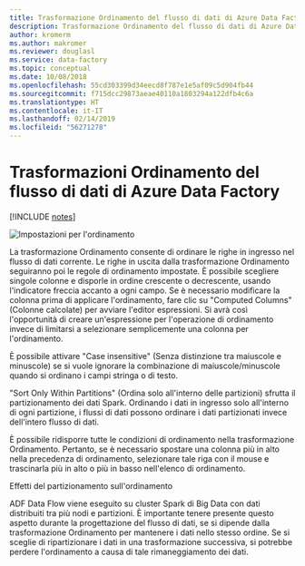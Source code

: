 ```yaml
---
title: Trasformazione Ordinamento del flusso di dati di Azure Data Factory
description: Trasformazione Ordinamento del flusso di dati di Azure Data Factory
author: kromerm
ms.author: makromer
ms.reviewer: douglasl
ms.service: data-factory
ms.topic: conceptual
ms.date: 10/08/2018
ms.openlocfilehash: 55cd303399d34eecd8f787e1e5af09c5d904fb44
ms.sourcegitcommit: f715dcc29873aeae40110a1803294a122dfb4c6a
ms.translationtype: HT
ms.contentlocale: it-IT
ms.lasthandoff: 02/14/2019
ms.locfileid: "56271278"
---
```

# <a name="azure-data-factory-data-sort-transformations"></a>Trasformazioni Ordinamento del flusso di dati di Azure Data Factory

[!INCLUDE [notes](../../includes/data-factory-data-flow-preview.md)]

![Impostazioni per l'ordinamento](media/data-flow/sort.png "Ordinamento")

La trasformazione Ordinamento consente di ordinare le righe in ingresso nel flusso di dati corrente. Le righe in uscita dalla trasformazione Ordinamento seguiranno poi le regole di ordinamento impostate. È possibile scegliere singole colonne e disporle in ordine crescente o decrescente, usando l'indicatore freccia accanto a ogni campo. Se è necessario modificare la colonna prima di applicare l'ordinamento, fare clic su "Computed Columns" (Colonne calcolate) per avviare l'editor espressioni. Si avrà così l'opportunità di creare un'espressione per l'operazione di ordinamento invece di limitarsi a selezionare semplicemente una colonna per l'ordinamento.

È possibile attivare "Case insensitive" (Senza distinzione tra maiuscole e minuscole) se si vuole ignorare la combinazione di maiuscole/minuscole quando si ordinano i campi stringa o di testo.

"Sort Only Within Partitions" (Ordina solo all'interno delle partizioni) sfrutta il partizionamento dei dati Spark. Ordinando i dati in ingresso solo all'interno di ogni partizione, i flussi di dati possono ordinare i dati partizionati invece dell'intero flusso di dati.

È possibile ridisporre tutte le condizioni di ordinamento nella trasformazione Ordinamento. Pertanto, se è necessario spostare una colonna più in alto nella precedenza di ordinamento, selezionare tale riga con il mouse e trascinarla più in alto o più in basso nell'elenco di ordinamento.

Effetti del partizionamento sull'ordinamento

ADF Data Flow viene eseguito su cluster Spark di Big Data con dati distribuiti tra più nodi e partizioni. È importante tenere presente questo aspetto durante la progettazione del flusso di dati, se si dipende dalla trasformazione Ordinamento per mantenere i dati nello stesso ordine. Se si sceglie di ripartizionare i dati in una trasformazione successiva, si potrebbe perdere l'ordinamento a causa di tale rimaneggiamento dei dati.
